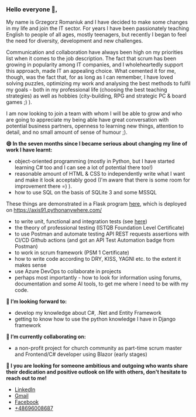 ### Hello everyone 👋,

My name is Grzegorz Romaniuk and I have decided to make some changes in my life and join the IT sector. For years I have been passionately teaching English to people of all ages, mostly teenagers, but recently I began to feel the need for diversity, development and new challenges. 

Communication and collaboration have always been high on my priorities list when it comes to the job description. The fact that scrum has been growing in popularity among IT companies, and I wholeheartedly support this approach, made IT an appealing choice. What cemented it for me, though, was the fact that, for as long as I can remember, I have loved solving puzzles, optimizing my work and analysing the best methods to fulfil my goals - both in my professional life (choosing the best teaching strategies) as well as hobbies (city-building, RPG and strategic PC & board games ;) ).

I am now looking to join a team with whom I will be able to grow and who are going to appreciate my being able have great conversation with potential business partners, openness to learning new things, attention to detail, and no small amount of sense of humour ;).

**😄 In the seven months since I became serious about changing my line of work I have learnt:**
- object-oriented programming (mostly in Python, but I have started learning C# too and I can see a lot of potential there too!)
- reasonable amount of HTML & CSS to independently write what I want and make it look acceptably good (I'm aware that there is some room for improvement there =) ).
- how to use SQL on the basis of SQLite 3 and some MSSQL

These things are demonstrated in a Flask program [here](https://github.com/Axis1991/MonthlyBudget), which is deployed on https://axis91.pythonanywhere.com/

- to write unit, functional and integration tests (see [here](https://github.com/Axis1991/Budget_for_testing/tree/budget_tests_for_review))
- the theory of professional testing (ISTQB Foundation Level Certificate)
- to use Postman and automate testing API REST requests assertions with CI/CD Github actions (and got an API Test Automation badge from Postman)
- to work in scrum framework (PSM 1 Certificate)
- how to write code according to DRY, KISS, YAGNI etc. to the extent it makes sense
- use Azure DevOps to collaborate in projects
- perhaps most importantly - how to look for information using forums, documentation and some AI tools, to get me where I need to be with my code.

**🌱 I’m looking forward to:**
- develop my knowledge about C#, .Net and Entity Framework
- getting to know how to use the python knowledge I have in Django framework

**👯 I’m currently collaborating on:**
- a non-profit project for church community as part-time scrum master and Frontend/C# developer using Blazor (early stages)

**🤝 I you are looking for someone ambitious and outgoing who wants share their dedication and positive outlook on life with others, don't hesitate to reach out to me!**
- [LinkedIn](https://www.linkedin.com/in/grzegorz-romaniuk-847269281)
- [Gmail](mailto:gromaniuk0@gmail.com)
- [Facebook](https://www.facebook.com/Axis1991)
- [+48696008687](tel:+48696008687)

